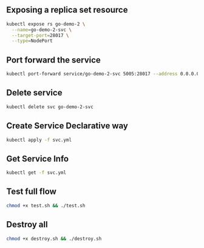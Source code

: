 ## Exposing a replica set resource
```bash
kubectl expose rs go-demo-2 \
  --name=go-demo-2-svc \
  --target-port=28017 \
  --type=NodePort
```

## Port forward the service
```bash
kubectl port-forward service/go-demo-2-svc 5005:28017 --address 0.0.0.0
```

## Delete service
```bash
kubectl delete svc go-demo-2-svc
```

## Create Service Declarative way

```bash
kubectl apply -f svc.yml 
```

## Get Service Info

```bash
kubectl get -f svc.yml 
```

## Test full flow

```bash
chmod +x test.sh && ./test.sh
```

## Destroy all

```bash
chmod +x destroy.sh && ./destroy.sh
```
